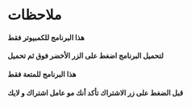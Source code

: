 # ملاحظات
#### هذا البرنامج للكمبيوتر فقط
#### لتحميل البرنامج اضغط على الزر الأخضر فوق ثم تحميل 
#### هذا البرنامج للمتعة فقط
#### قبل الضغط على زر الاشتراك تأكد أنك مو عامل اشتراك و لايك
